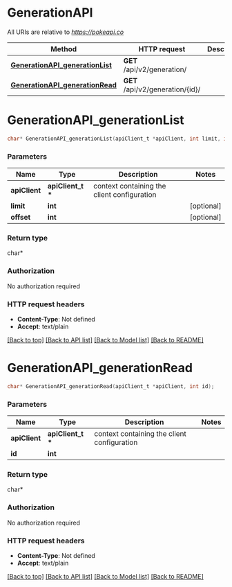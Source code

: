 # GenerationAPI

All URIs are relative to *https://pokeapi.co*

Method | HTTP request | Description
------------- | ------------- | -------------
[**GenerationAPI_generationList**](GenerationAPI.md#GenerationAPI_generationList) | **GET** /api/v2/generation/ | 
[**GenerationAPI_generationRead**](GenerationAPI.md#GenerationAPI_generationRead) | **GET** /api/v2/generation/{id}/ | 


# **GenerationAPI_generationList**
```c
char* GenerationAPI_generationList(apiClient_t *apiClient, int limit, int offset);
```

### Parameters
Name | Type | Description  | Notes
------------- | ------------- | ------------- | -------------
**apiClient** | **apiClient_t \*** | context containing the client configuration |
**limit** | **int** |  | [optional] 
**offset** | **int** |  | [optional] 

### Return type

char*



### Authorization

No authorization required

### HTTP request headers

 - **Content-Type**: Not defined
 - **Accept**: text/plain

[[Back to top]](#) [[Back to API list]](../README.md#documentation-for-api-endpoints) [[Back to Model list]](../README.md#documentation-for-models) [[Back to README]](../README.md)

# **GenerationAPI_generationRead**
```c
char* GenerationAPI_generationRead(apiClient_t *apiClient, int id);
```

### Parameters
Name | Type | Description  | Notes
------------- | ------------- | ------------- | -------------
**apiClient** | **apiClient_t \*** | context containing the client configuration |
**id** | **int** |  | 

### Return type

char*



### Authorization

No authorization required

### HTTP request headers

 - **Content-Type**: Not defined
 - **Accept**: text/plain

[[Back to top]](#) [[Back to API list]](../README.md#documentation-for-api-endpoints) [[Back to Model list]](../README.md#documentation-for-models) [[Back to README]](../README.md)

